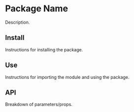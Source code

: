 # Package Name

Description.

## Install

Instructions for installing the package.

## Use

Instructions for importing the module and using the package.

## API

Breakdown of parameters/props.
